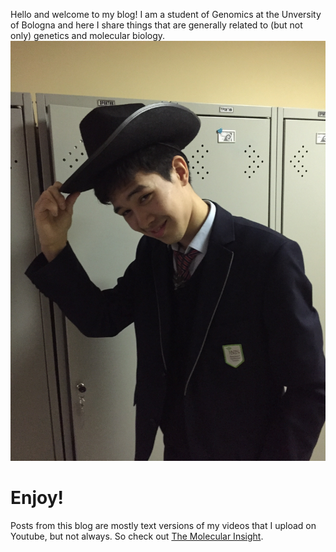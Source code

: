 Hello and welcome to my blog! I am a student of Genomics at the Unversity of Bologna and here I share things that are generally related to (but not only) genetics and molecular biology.
![Hi!](images/IMG_3648.JPG)

# Enjoy!

Posts from this blog are mostly text versions of my videos that I upload on Youtube, but not always. So check out [The Molecular Insight](https://www.youtube.com/channel/UChHK9BvxI0r2lDsVVwN84Dw).
